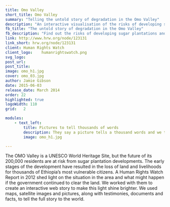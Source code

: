 ```yaml
---
title: Omo Valley
short_title: Omo Valley
summary: "Telling the untold story of degradation in the Omo Valley"
description: "An interactive visualisation of the risks of developing sugar plantations and processing in the Omo Valley, Ethiopia"
fb_title: "The untold story of degradation in the Omo Valley"
fb_description:	"Find out the risks of developing sugar plantations and processing in the Omo Valley, Ethiopia"
link: http://www.hrw.org/node/123131
link_short: hrw.org/node/123131
client: Human Rights Watch
client_logo:    humanrightswatch.png
svg_logo:
post_url:
post_title:
image: omo_h1.jpg
cover: omo_03.jpg
author: Jamie Gibson
date: 2015-06-03
release_date: March 2014
order: 22
highlighted: true
logoWidth: 110
grid:   2

modules:
    - text_left:
        title: Pictures to tell thousands of words
        description: They say a picture tells a thousand words and we think this principle is most striking in these cases which gain very little attention. Clear visualisations that tell a compelling story are essential for the success of all our projects, so we are proud to use our expertise in this area to raise awareness of the problems facing the population relying on the OMO valley for their survival.  
        image: omo_h1.jpg

---
```

The OMO Valley is a UNESCO World Heritage Site, but the future of its 200,000 residents are at risk from sugar plantation developments. The early stages of the development have resulted in the loss of land and livelihoods for thousands of Ethiopia’s most vulnerable citizens. A Human Rights Watch Report in 2012 shed light on the situation in the area and what might happen if the government continued to clear the land. We worked with them to create an interactive web story to make this light shine brighter. We used maps, satellite images and pictures, along with testimonies, documents and facts, to tell the full story to the world.
